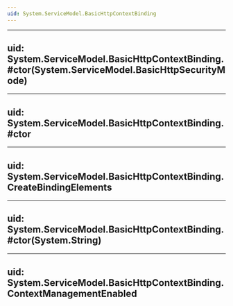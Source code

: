 ```yaml
---
uid: System.ServiceModel.BasicHttpContextBinding
---
```


---
uid: System.ServiceModel.BasicHttpContextBinding.#ctor(System.ServiceModel.BasicHttpSecurityMode)
---

---
uid: System.ServiceModel.BasicHttpContextBinding.#ctor
---

---
uid: System.ServiceModel.BasicHttpContextBinding.CreateBindingElements
---

---
uid: System.ServiceModel.BasicHttpContextBinding.#ctor(System.String)
---

---
uid: System.ServiceModel.BasicHttpContextBinding.ContextManagementEnabled
---
